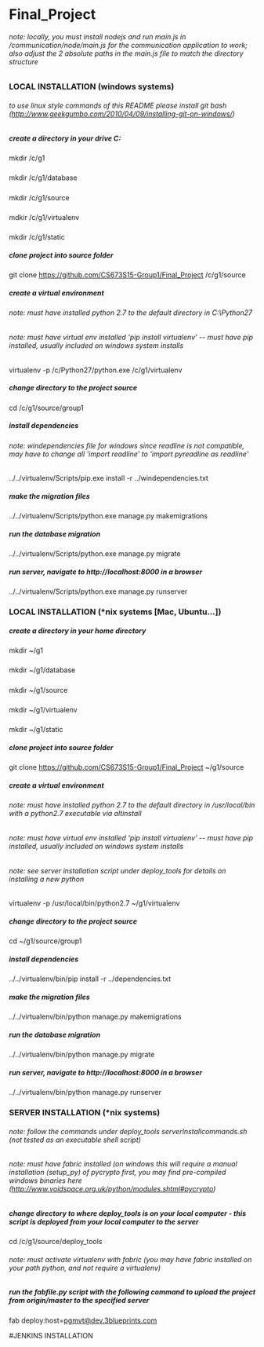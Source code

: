 # Final_Project

###### note: locally, you must install nodejs and run main.js in /communication/node/main.js for the communication application to work; also adjust the 2 absolute paths in the main.js file to match the directory structure

### LOCAL INSTALLATION (windows systems)
###### to use linux style commands of this README please install git bash (http://www.geekgumbo.com/2010/04/09/installing-git-on-windows/)
##### create a directory in your drive C:
##### 
mkdir /c/g1
##### 
mkdir /c/g1/database
##### 
mkdir /c/g1/source
##### 
mdkir /c/g1/virtualenv
##### 
mkdir /c/g1/static

##### clone project into source folder
git clone https://github.com/CS673S15-Group1/Final_Project /c/g1/source

##### create a virtual environment
###### note: must have installed python 2.7 to the default directory in C:\Python27
###### note: must have virtual env installed 'pip install virtualenv' -- must have pip installed, usually included on windows system installs
virtualenv -p /c/Python27/python.exe /c/g1/virtualenv

##### change directory to the project source
cd /c/g1/source/group1

##### install dependencies 
###### note: windependencies file for windows since readline is not compatible, may have to change all 'import readline' to 'import pyreadline as readline'
../../virtualenv/Scripts/pip.exe install -r ../windependencies.txt

##### make the migration files
../../virtualenv/Scripts/python.exe manage.py makemigrations

##### run the database migration
../../virtualenv/Scripts/python.exe manage.py migrate

##### run server, navigate to http://localhost:8000 in a browser
../../virtualenv/Scripts/python.exe manage.py runserver


### LOCAL INSTALLATION (*nix systems [Mac, Ubuntu...])
##### create a directory in your home directory
##### 
mkdir ~/g1
##### 
mkdir ~/g1/database
##### 
mkdir ~/g1/source
##### 
mkdir ~/g1/virtualenv
##### 
mkdir ~/g1/static
##### clone project into source folder
git clone https://github.com/CS673S15-Group1/Final_Project ~/g1/source

##### create a virtual environment
###### note: must have installed python 2.7 to the default directory in /usr/local/bin with a python2.7 executable via altinstall
###### note: must have virtual env installed 'pip install virtualenv' -- must have pip installed, usually included on windows system installs
###### note: see server installation script under deploy_tools for details on installing a new python
virtualenv -p /usr/local/bin/python2.7 ~/g1/virtualenv

##### change directory to the project source
cd ~/g1/source/group1

##### install dependencies
../../virtualenv/bin/pip install -r ../dependencies.txt

##### make the migration files
../../virtualenv/bin/python manage.py makemigrations

##### run the database migration
../../virtualenv/bin/python manage.py migrate

##### run server, navigate to http://localhost:8000 in a browser
../../virtualenv/bin/python manage.py runserver


### SERVER INSTALLATION (*nix systems)
###### note: follow the commands under deploy_tools serverInstallcommands.sh (not tested as an executable shell script)
###### note: must have fabric installed (on windows this will require a manual installation (setup_py) of pycrypto first, you may find pre-compiled windows binaries here (http://www.voidspace.org.uk/python/modules.shtml#pycrypto)
##### change directory to where deploy_tools is on your local computer - this script is deployed from your local computer to the server
cd /c/g1/source/deploy_tools
###### note: must activate virtualenv with fabric (you may have fabric installed on your path python, and not require a virtualenv)
##### run the fabfile.py script with the following command to upload the project from origin/master to the specified server
fab deploy:host=pgmvt@dev.3blueprints.com

#JENKINS INSTALLATION
